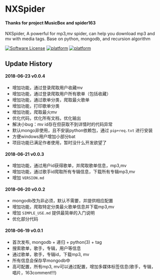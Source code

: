 NXSpider
=================


#### Thanks for project MusicBox and spider163

NXSpider, A powerful for mp3,mv spider, can help you download mp3 and mv with media tags. Base on python, mongodb, and recursion algorithm

[![Software License](https://img.shields.io/pypi/l/Django.svg)](LICENSE.md)
[![platform](https://img.shields.io/badge/python-2.7-green.svg)]()
[![platform](https://img.shields.io/badge/python-3.5-green.svg)]()

## Update History

#### 2018-06-23 v0.0.4
- 增加功能，通过登录爬取用户收藏mv
- 增加功能，通过登录爬取用户所有歌单（包括收藏）
- 增加功能，通过歌单分类，爬取最火歌单
- 增加功能，打印歌单分类
- 增加功能，爬取最火mv
- 优化代码，优化所有文档，优化输出
- 解决小bug：mv id存在但获取不到详情时的代码异常
- 默认mongo非使用，且不安装python依赖包，通过 `pip+req.txt` 进行安装
- 方便windows用户增加小部分bat
- 项目功能已满足作者使用，暂时没什么开发欲望了

#### 2018-06-21 v0.0.3
- 增加功能，通过用户id获得歌单，并爬取歌单信息，mp3,mv
- 增加功能，通过歌手id爬取所有专辑信息，下载所有专辑mp3,mv
- 增加 `VERSION.md`

#### 2018-06-20 v0.0.2
- mongodb改为非必须，默认不需要，并提供相应配置
- 增加功能，爬取特定分类最火歌单信息并下载mp3,mv
- 增加 `SIMPLE_USE.md` 提供最简单的入门说明
- 优化部分代码

#### 2018-06-19 v0.0.1
- 首次发布, mongodb + 递归 + python(3) + tag
- 搜索歌单，歌手，专辑，用户等信息
- 通过歌单，歌手，专辑id，下载mp3, mv
- 所有信息会保存早mongodb中
- 高可配置，所有mp3, mv可以通过配置，增加多媒体标签信息(歌手，专辑，唱片，163comment!!!)